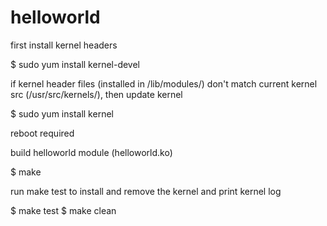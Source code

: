 # helloworld

first install kernel headers

$ sudo yum install kernel-devel

if kernel header files (installed in /lib/modules/) don't match current kernel src (/usr/src/kernels/), then update kernel

$ sudo yum install kernel

reboot required

build helloworld module (helloworld.ko)

$ make

run make test to install and remove the kernel and print kernel log

$ make test
$ make clean
